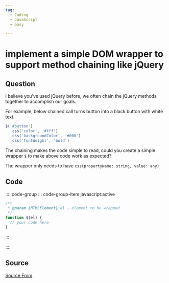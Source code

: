 ```yaml
---
tag:
  - Coding
  - JavaScript
  - easy

---
```

  
# implement a simple DOM wrapper to support method chaining like jQuery

## Question
I believe you've used jQuery before, we often chain the jQuery methods together to accomplish our goals.

For example, below chained call turns button into a black button with white text.

```js
$('#button')
  .css('color', '#fff')
  .css('backgroundColor', '#000')
  .css('fontWeight', 'bold')
```

The chaining makes the code simple to read, could you create a simple wrapper `$` to make above code work as expected?

The wrapper only needs to have `css(propertyName: string, value: any)`

## Code
:::: code-group
::: code-group-item javascript:active
```javascript
/**
 * @param {HTMLElement} el - element to be wrapped
 */
function $(el) {
  // your code here
}
```
:::
    
::::



##  Source
[Source From](https://bigfrontend.dev/problem/implement-a-simple-DOM-wrapper-to-support-method-chaining-like-jQuery)

  